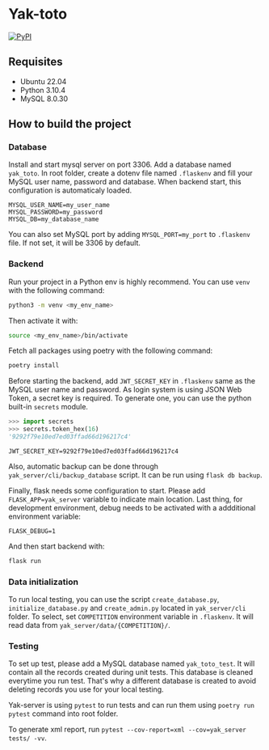 # Yak-toto

[![PyPI](https://img.shields.io/pypi/v/yak-server?logo=pypi&logoColor=white&style=for-the-badge)](https://pypi.org/project/yak-server/)

## Requisites

- Ubuntu 22.04
- Python 3.10.4
- MySQL 8.0.30

## How to build the project

### Database

Install and start mysql server on port 3306. Add a database named `yak_toto`. In root folder, create a dotenv file named `.flaskenv` and fill your MySQL user name, password and database. When backend start, this configuration is automaticaly loaded.

```text
MYSQL_USER_NAME=my_user_name
MYSQL_PASSWORD=my_password
MYSQL_DB=my_database_name
```

You can also set MySQL port by adding `MYSQL_PORT=my_port` to `.flaskenv` file. If not set, it will be 3306 by default.

### Backend

Run your project in a Python env is highly recommend. You can use `venv` with the following command:

```bash
python3 -m venv <my_env_name>
```

Then activate it with:

```bash
source <my_env_name>/bin/activate
```

Fetch all packages using poetry with the following command:

```bash
poetry install
```

Before starting the backend, add `JWT_SECRET_KEY` in `.flaskenv` same as the MySQL user name and password. As
login system is using JSON Web Token, a secret key is required. To generate one, you can use the python built-in `secrets` module.

```py
>>> import secrets
>>> secrets.token_hex(16)
'9292f79e10ed7ed03ffad66d196217c4'
```

```text
JWT_SECRET_KEY=9292f79e10ed7ed03ffad66d196217c4
```

Also, automatic backup can be done through `yak_server/cli/backup_database` script. It can be run using `flask db backup`.

Finally, flask needs some configuration to start. Please add `FLASK_APP=yak_server` variable to indicate main location. Last thing, for development environment, debug needs to be activated with a addditional environment variable:

```text
FLASK_DEBUG=1
```

And then start backend with:

```bash
flask run
```

### Data initialization

To run local testing, you can use the script `create_database.py`, `initialize_database.py` and `create_admin.py` located in `yak_server/cli` folder. To select, set `COMPETITION` environment variable in `.flaskenv`. It will read data from `yak_server/data/{COMPETITION}/`.

### Testing

To set up test, please add a MySQL database named `yak_toto_test`. It will contain all the records created during unit tests. This database is cleaned everytime you run test. That's why a different database is created to avoid deleting records you use for your local testing.

Yak-server is using `pytest` to run tests and can run them using `poetry run pytest` command into root folder.

To generate xml report, run `pytest --cov-report=xml --cov=yak_server tests/ -vv`.
